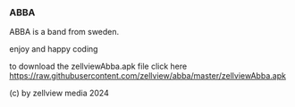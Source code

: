 ### ABBA  

ABBA is a band from sweden.  

enjoy and happy coding  

to download the zellviewAbba.apk file click here  
https://raw.githubusercontent.com/zellview/abba/master/zellviewAbba.apk  

(c) by zellview media 2024
